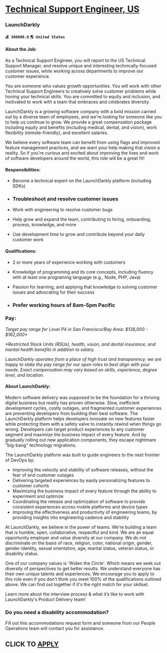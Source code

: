 # [Technical Support Engineer, US](https://www.remotewlb.com/apply/technical-support-engineer-us-52065)  
### LaunchDarkly  
#### `💰 300000.0` `🌎 United States`  

#### **About the Job:**

As a Technical Support Engineer, you will report to the US Technical Support Manager, and resolve unique and interesting technically-focused customer issues, while working across departments to improve our customer experience.

You are someone who values growth opportunities. You will work with other Technical Support Engineers to creatively solve customer problems while honing your technical skills. You are committed to equity and inclusion, and motivated to work with a team that embraces and celebrates diversity.

LaunchDarkly is a growing software company with a bold mission carried out by a diverse team of employees, and we're looking for someone like you to help us continue to grow. We provide a great compensation package including equity and benefits (including medical, dental, and vision), work flexibility (remote-friendly), and excellent salaries.

We believe every software team can benefit from using flags and improved feature management practices, and we want your help making that vision a reality. So if you're curious and excited about improving the lives and work of software developers around the world, this role will be a great fit!

#### Responsibilities:

  * Become a technical expert on the LaunchDarkly platform (including SDKs)

  * ### Troubleshoot and resolve customer issues

  * Work with engineering to resolve customer bugs

  * Help grow and expand the team, contributing to hiring, onboarding, process, knowledge, and more

  * Use development time to grow and contribute beyond your daily customer work

#### Qualifications:

  * 2 or more years of experience working with customers

  * Knowledge of programming and its core concepts, including fluency with at least one programing language (e.g., Node, PHP, Java)

  * Passion for learning, and applying that knowledge to solving customer issues and advocating for their success

  * ### Prefer working hours of 8am-5pm Pacific

### Pay:

 _Target pay range for Level P4 in San Francisco/Bay Area: $138,000 - $162,000*_

 _*Restricted Stock Units (RSUs), health, vision, and dental insurance, and mental health benefits in addition to salary._

 _LaunchDarkly operates from a place of high trust and transparency; we are happy to state the pay range for our open roles to best align with your needs. Exact compensation may vary based on skills, experience, degree level, and location._

####  **About LaunchDarkly:**

Modern software delivery was supposed to be the foundation for a thriving digital business but reality has proven otherwise. Slow, inefficient development cycles, costly outages, and fragmented customer experiences are preventing developers from building their best software. The LaunchDarkly platform helps developers innovate on new features faster while protecting them with a safety valve to instantly rewind when things go wrong. Developers can target product experiences to any customer segment and maximize the business impact of every feature. And by gradually rolling out new application components, they escape nightmare "big-bang" technology migrations.

The LaunchDarkly platform was built to guide engineers to the next frontier of DevOps by:

  * Improving the velocity and stability of software releases, without the fear of end customer outages
  * Delivering targeted experiences by easily personalizing features to customer cohorts
  * Maximizing the business impact of every feature through the ability to experiment and optimize
  * Coordinating the release and optimization of software to provide consistent experiences across mobile platforms and device types
  * Improving the effectiveness and productivity of engineering teams, by providing insights into engineering cadence and stability

At LaunchDarkly, we believe in the power of teams. We're building a team that is humble, open, collaborative, respectful and kind. We are an equal opportunity employer and value diversity at our company. We do not discriminate on the basis of race, religion, color, national origin, gender, gender identity, sexual orientation, age, marital status, veteran status, or disability status.  
  
One of our company values is 'Widen the Circle'. Which means we seek out diversity of perspectives to get better results. We understand everyone has their own unique talents and experiences. We encourage you to apply to this role even if you don’t think you meet 100% of the qualifications outlined above. We can find out together if it's the right match for your skillset.

Learn more about the interview process & what it’s like to work with LaunchDarkly's Product Delivery team!

### Do you need a disability accommodation?

Fill out this accommodations request form and someone from our People Operations team will contact you for assistance.

  
## CLICK TO [APPLY](https://www.remotewlb.com/apply/technical-support-engineer-us-52065)

